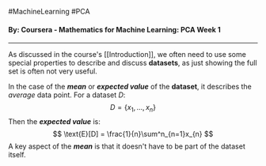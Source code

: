 #MachineLearning #PCA
#### By: Coursera - Mathematics for Machine Learning: PCA Week 1
---
As discussed in the course's [[Introduction]], we often need to use some special properties to describe and discuss **datasets**, as just showing the full set is often not very useful.

In the case of the ***mean*** or ***expected value*** of the **dataset**, it describes the *average* data point. For a dataset $D$:
$$
D=\{ x_{1},\dots,x_{n} \}
$$
Then the ***expected value*** is:
$$
\text{E}[D] = \frac{1}{n}\sum^n_{n=1}x_{n}
$$
A key aspect of the ***mean*** is that it doesn't have to be part of the dataset itself.
